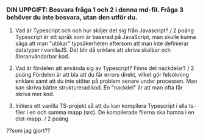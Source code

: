 ### DIN UPPGIFT: Besvara fråga 1 och 2 i denna md-fil. Fråga 3 behöver du inte besvara, utan den utför du.


1. Vad är Typescript och och hur skiljer det sig från Javascript? / 2 poäng
Typescript är ett språk som är baserad på JavaScript, man skulle kunna säga att man "utökar" typsäkerheten eftersom att man inte definierar datatyper i vanillaJS. Det blir då enklare att skriva skalbar och återanvändarbar kod.


2. Vad är fördelen att använda sig av Typescript? Finns det nackdelar? / 2 poäng
Fördelen är att bla att du får errors direkt, vilket gör felsökning enklare samt att du inte stöter på problem senare under processen. Man kan skriva bättre strukturerad kod. En "nackdel" är att man ofta får skriva mer kod.

3. Initiera ett vanilla TS-projekt så att du kan kompilera 
 Typescript i alla ts-filer i en och samma mapp (src). De kompilerade filerna ska hamna i en dist-mapp. / 2 poäng

??som jag gjort??